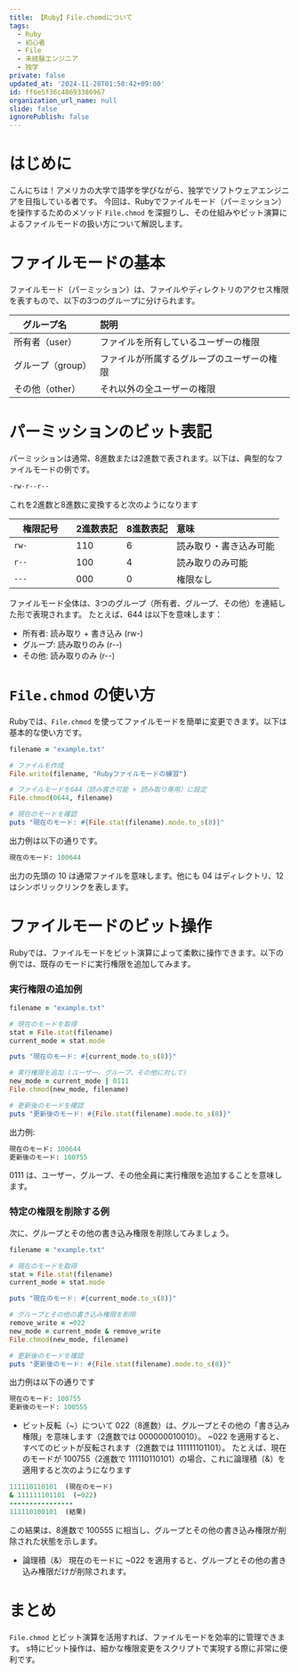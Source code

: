 ```yaml
---
title: 【Ruby】File.chomdについて
tags:
  - Ruby
  - 初心者
  - File
  - 未経験エンジニア
  - 独学
private: false
updated_at: '2024-11-28T01:50:42+09:00'
id: ff6e5f36c48693386967
organization_url_name: null
slide: false
ignorePublish: false
---
```

# はじめに
こんにちは！アメリカの大学で語学を学びながら、独学でソフトウェアエンジニアを目指している者です。
今回は、Rubyでファイルモード（パーミッション）を操作するためのメソッド `File.chmod` を深掘りし、その仕組みやビット演算によるファイルモードの扱い方について解説します。


# ファイルモードの基本
ファイルモード（パーミッション）は、ファイルやディレクトリのアクセス権限を表すもので、以下の3つのグループに分けられます。

| 　グループ名　| 説明                                                          | 
|:-------------|:-------------------------------------------------------|
|  所有者（user）	|ファイルを所有しているユーザーの権限     |    
|  グループ（group）|	ファイルが所属するグループのユーザーの権限     |    
|  その他（other）|	それ以外の全ユーザーの権限     |    

# パーミッションのビット表記
パーミッションは通常、8進数または2進数で表されます。以下は、典型的なファイルモードの例です。

```bash
-rw-r--r--
```
これを2進数と8進数に変換すると次のようになります

| 　権限記号　| 2進数表記    |8進数表記 | 	意味|
|:-----------|:--------------|:--------------|:--------------|
|`rw-`	|110     |  6  |    読み取り・書き込み可能     |
|  `r--`|	100    |  4  |読み取りのみ可能|
|  `---`|	000    |  0  |権限なし|

ファイルモード全体は、3つのグループ（所有者、グループ、その他）を連結した形で表現されます。
たとえば、644 は以下を意味します：

* 所有者: 読み取り + 書き込み (rw-)
* グループ: 読み取りのみ (r--)
* その他: 読み取りのみ (r--)

# `File.chmod` の使い方
Rubyでは、`File.chmod` を使ってファイルモードを簡単に変更できます。以下は基本的な使い方です。

```ruby
filename = "example.txt"

# ファイルを作成
File.write(filename, "Rubyファイルモードの練習")

# ファイルモードを644（読み書き可能 + 読み取り専用）に設定
File.chmod(0644, filename)

# 現在のモードを確認
puts "現在のモード: #{File.stat(filename).mode.to_s(8)}"
```
出力例は以下の通りです。

```ruby
現在のモード: 100644
```
出力の先頭の 10 は通常ファイルを意味します。他にも 04 はディレクトリ、12 はシンボリックリンクを表します。

# ファイルモードのビット操作
Rubyでは、ファイルモードをビット演算によって柔軟に操作できます。以下の例では、既存のモードに実行権限を追加してみます。

### 実行権限の追加例
```ruby
filename = "example.txt"

# 現在のモードを取得
stat = File.stat(filename)
current_mode = stat.mode

puts "現在のモード: #{current_mode.to_s(8)}"

# 実行権限を追加 (ユーザー、グループ、その他に対して)
new_mode = current_mode | 0111
File.chmod(new_mode, filename)

# 更新後のモードを確認
puts "更新後のモード: #{File.stat(filename).mode.to_s(8)}"
```

出力例:

```ruby
現在のモード: 100644  
更新後のモード: 100755
```  
0111 は、ユーザー、グループ、その他全員に実行権限を追加することを意味します。

### 特定の権限を削除する例
次に、グループとその他の書き込み権限を削除してみましょう。

```ruby
filename = "example.txt"

# 現在のモードを取得
stat = File.stat(filename)
current_mode = stat.mode

puts "現在のモード: #{current_mode.to_s(8)}"

# グループとその他の書き込み権限を削除
remove_write = ~022
new_mode = current_mode & remove_write
File.chmod(new_mode, filename)

# 更新後のモードを確認
puts "更新後のモード: #{File.stat(filename).mode.to_s(8)}"
```
出力例は以下の通りです

```ruby
現在のモード: 100755  
更新後のモード: 100555  
```
* ビット反転（~）について
022（8進数）は、グループとその他の「書き込み権限」を意味します（2進数では 000000010010）。
~022 を適用すると、すべてのビットが反転されます（2進数では 111111101101）。
たとえば、現在のモードが 100755（2進数で 111110110101）の場合、これに論理積（&）を適用すると次のようになります
```ruby
111110110101  (現在のモード)
& 111111101101  (~022)
----------------
111110100101  (結果)
```
この結果は、8進数で 100555 に相当し、グループとその他の書き込み権限が削除された状態を示します。

* 論理積（&）
現在のモードに ~022 を適用すると、グループとその他の書き込み権限だけが削除されます。

# まとめ
`File.chmod` とビット演算を活用すれば、ファイルモードを効率的に管理できます。
s特にビット操作は、細かな権限変更をスクリプトで実現する際に非常に便利です。
